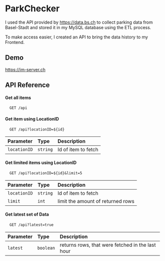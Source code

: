 
# ParkChecker

I used the API provided by https://data.bs.ch to collect parking data from Basel-Stadt and stored it in my MySQL database using the ETL process.

To make access easier, I created an API to bring the data history to my Frontend.




## Demo

https://im-server.ch



## API Reference

#### Get all items

```http
  GET /api
```

#### Get item using LocationID

```http
  GET /api?locationID=${id}
```

| Parameter | Type     | Description                       |
| :-------- | :------- | :-------------------------------- |
| `locationID`      | `string` | Id of item to fetch |

#### Get limited items using LocationID

```http
  GET /api?locationID=${id}&limit=5
```

| Parameter | Type     | Description                       |
| :-------- | :------- | :-------------------------------- |
| `locationID`      | `string` | Id of item to fetch |
| `limit`      | `int` | limit the amount of returned rows |

#### Get latest set of Data

```http
  GET /api?latest=true
```

| Parameter | Type     | Description                       |
| :-------- | :------- | :-------------------------------- |
| `latest`      | `boolean` | returns rows, that were fetched in the last hour |
